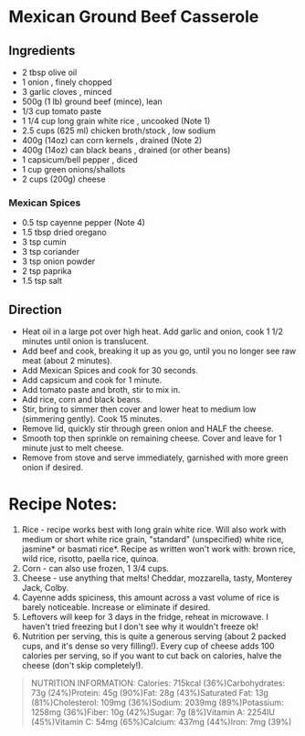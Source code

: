 # Mexican Ground Beef Casserole
## Ingredients
- 2 tbsp olive oil
- 1 onion , finely chopped
- 3 garlic cloves , minced
- 500g (1 lb) ground beef (mince), lean
- 1/3 cup tomato paste
- 1 1/4 cup long grain white rice , uncooked (Note 1)
- 2.5 cups (625 ml) chicken broth/stock , low sodium
- 400g (14oz) can corn kernels , drained (Note 2)
- 400g (14oz) can black beans , drained (or other beans)
- 1 capsicum/bell pepper , diced
- 1 cup green onions/shallots
- 2 cups (200g) cheese
### Mexican Spices
- 0.5 tsp cayenne pepper (Note 4)
- 1.5 tbsp dried oregano
- 3 tsp cumin
- 3 tsp coriander
- 3 tsp onion powder
- 2 tsp paprika
- 1.5 tsp salt
## Direction
- Heat oil in a large pot over high heat. Add garlic and onion, cook 1 1/2 minutes until onion is translucent.
- Add beef and cook, breaking it up as you go, until you no longer see raw meat (about 2 minutes).
- Add Mexican Spices and cook for 30 seconds.
- Add capsicum and cook for 1 minute.
- Add tomato paste and broth, stir to mix in.
- Add rice, corn and black beans.
- Stir, bring to simmer then cover and lower heat to medium low (simmering gently). Cook 15 minutes.
- Remove lid, quickly stir through green onion and HALF the cheese.
- Smooth top then sprinkle on remaining cheese. Cover and leave for 1 minute just to melt cheese.
- Remove from stove and serve immediately, garnished with more green onion if desired.
#  Recipe Notes:
1. Rice - recipe works best with long grain white rice. Will also work with medium or short white rice grain, "standard" (unspecified) white rice, jasmine* or basmati rice*. Recipe as written won't work with: brown rice, wild rice, risotto, paella rice, quinoa.
2. Corn - can also use frozen, 1 3/4 cups.
3. Cheese - use anything that melts! Cheddar, mozzarella, tasty, Monterey Jack, Colby.
4. Cayenne adds spiciness, this amount across a vast volume of rice is barely noticeable. Increase or eliminate if desired.
5. Leftovers will keep for 3 days in the fridge, reheat in microwave. I haven't tried freezing but I don't see why it wouldn't freeze ok!
6. Nutrition per serving, this is quite a generous serving (about 2 packed cups, and it's dense so very filling!). Every cup of cheese adds 100 calories per serving, so if you want to cut back on calories, halve the cheese (don't skip completely!).
>NUTRITION INFORMATION:
>Calories: 715kcal (36%)Carbohydrates: 73g (24%)Protein: 45g (90%)Fat: 28g (43%)Saturated Fat: 13g (81%)Cholesterol: 109mg (36%)Sodium: 2039mg (89%)Potassium: 1258mg (36%)Fiber: 10g (42%)Sugar: 7g (8%)Vitamin A: 2254IU (45%)Vitamin C: 54mg (65%)Calcium: 437mg (44%)Iron: 7mg (39%)
